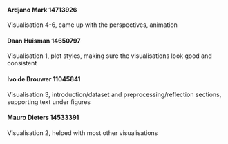 #### Ardjano Mark 14713926
Visualisation 4-6, came up with the perspectives, animation
#### Daan Huisman 14650797
Visualisation 1, plot styles, making sure the visualisations look good and consistent
#### Ivo de Brouwer 11045841
Visualisation 3, introduction/dataset and preprocessing/reflection sections, supporting text under figures
#### Mauro Dieters 14533391
Visualisation 2, helped with most other visualisations
